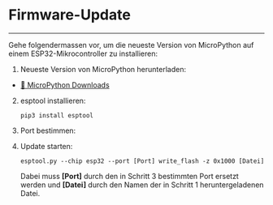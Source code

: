 # Firmware-Update
---

Gehe folgendermassen vor, um die neueste Version von MicroPython auf einem ESP32-Mikrocontroller zu installieren:

1. Neueste Version von MicroPython herunterladen:

* [:link: MicroPython Downloads][1]

2. esptool installieren:

   ```
   pip3 install esptool
   ```

3. Port bestimmen:


4. Update starten:

   ```
   esptool.py --chip esp32 --port [Port] write_flash -z 0x1000 [Datei]
   ```

   Dabei muss **[Port]** durch den in Schritt 3 bestimmten Port ersetzt werden und **[Datei]** durch den Namen der in Schritt 1 heruntergeladenen Datei.

[1]: https://micropython.org/download#esp32
